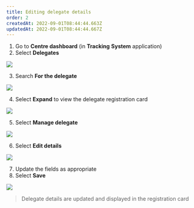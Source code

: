 ```yaml
---
title: Editing delegate details
order: 2
createdAt: 2022-09-01T08:44:44.663Z
updatedAt: 2022-09-01T08:44:44.667Z
---
```

1. Go to **Centre dashboard** (in **Tracking** **System** application) ​
2. Select **Delegates**​

![](/img/registering-delegates-1.png)

3. Search **For the delegate​**

![](/img/cm-ca_delegate-filters.png)

4. Select **Expand** to view the delegate registration card

![](/img/cm-ca_expand-delegate-registration-card.png)

5. Select **Manage delegate**

![](/img/ccm-ca_manage-delegate-registration-card.png)

6. Select **Edit details ​**

![](/img/cm-ca_delegate-registration-card_manage_edit-details.png)

7. Update the fields as appropriate ​
8. Select **Save**​

![](/img/cm-ca_delegate_edit-details.png)

> Delegate details are updated and displayed in the registration card​